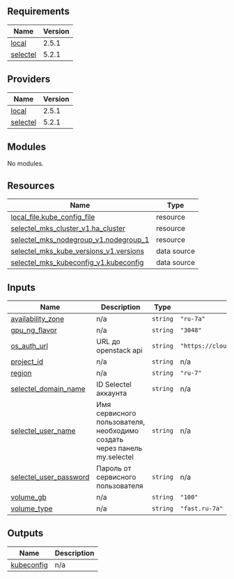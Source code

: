 ## Requirements

| Name | Version |
|------|---------|
| <a name="requirement_local"></a> [local](#requirement\_local) | 2.5.1 |
| <a name="requirement_selectel"></a> [selectel](#requirement\_selectel) | 5.2.1 |

## Providers

| Name | Version |
|------|---------|
| <a name="provider_local"></a> [local](#provider\_local) | 2.5.1 |
| <a name="provider_selectel"></a> [selectel](#provider\_selectel) | 5.2.1 |

## Modules

No modules.

## Resources

| Name | Type |
|------|------|
| [local_file.kube_config_file](https://registry.terraform.io/providers/hashicorp/local/2.5.1/docs/resources/file) | resource |
| [selectel_mks_cluster_v1.ha_cluster](https://registry.terraform.io/providers/selectel/selectel/5.2.1/docs/resources/mks_cluster_v1) | resource |
| [selectel_mks_nodegroup_v1.nodegroup_1](https://registry.terraform.io/providers/selectel/selectel/5.2.1/docs/resources/mks_nodegroup_v1) | resource |
| [selectel_mks_kube_versions_v1.versions](https://registry.terraform.io/providers/selectel/selectel/5.2.1/docs/data-sources/mks_kube_versions_v1) | data source |
| [selectel_mks_kubeconfig_v1.kubeconfig](https://registry.terraform.io/providers/selectel/selectel/5.2.1/docs/data-sources/mks_kubeconfig_v1) | data source |

## Inputs

| Name | Description | Type | Default | Required |
|------|-------------|------|---------|:--------:|
| <a name="input_availability_zone"></a> [availability\_zone](#input\_availability\_zone) | n/a | `string` | `"ru-7a"` | no |
| <a name="input_gpu_ng_flavor"></a> [gpu\_ng\_flavor](#input\_gpu\_ng\_flavor) | n/a | `string` | `"3048"` | no |
| <a name="input_os_auth_url"></a> [os\_auth\_url](#input\_os\_auth\_url) | URL до openstack api | `string` | `"https://cloud.api.selcloud.ru/identity/v3"` | no |
| <a name="input_project_id"></a> [project\_id](#input\_project\_id) | n/a | `string` | n/a | yes |
| <a name="input_region"></a> [region](#input\_region) | n/a | `string` | `"ru-7"` | no |
| <a name="input_selectel_domain_name"></a> [selectel\_domain\_name](#input\_selectel\_domain\_name) | ID Selectel аккаунта | `string` | n/a | yes |
| <a name="input_selectel_user_name"></a> [selectel\_user\_name](#input\_selectel\_user\_name) | Имя сервисного пользователя, необходимо создать через панель my.selectel | `string` | n/a | yes |
| <a name="input_selectel_user_password"></a> [selectel\_user\_password](#input\_selectel\_user\_password) | Пароль от сервисного пользователя | `string` | n/a | yes |
| <a name="input_volume_gb"></a> [volume\_gb](#input\_volume\_gb) | n/a | `string` | `"100"` | no |
| <a name="input_volume_type"></a> [volume\_type](#input\_volume\_type) | n/a | `string` | `"fast.ru-7a"` | no |

## Outputs

| Name | Description |
|------|-------------|
| <a name="output_kubeconfig"></a> [kubeconfig](#output\_kubeconfig) | n/a |
